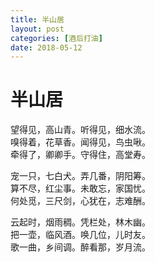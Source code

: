 ```yaml
---
title: 半山居
layout: post
categories: [酒后打油]
date: 2018-05-12
---
```


# 半山居

望得见，高山青。听得见，细水流。  
嗅得着，花草香。闻得见，鸟虫啾。  
牵得了，卿卿手。守得住，高堂寿。

宠一只，七白犬。弄几番，阴阳筹。  
算不尽，红尘事。未敢忘，家国忧。  
何处觅，三尺剑，心犹在，志难酬。

云起时，烟雨稠。凭栏处，林木幽。  
把一壶，临风酒。唤几位，儿时友。  
歌一曲，乡间调。醉看那，岁月流。